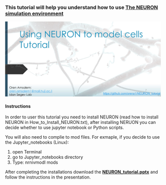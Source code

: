 ### This tutorial will help you understand how to use [The NEURON simulation environment](https://neuron.yale.edu/neuron/) 

[![Main](main.JPG)](https://github.com/orena1/NEURON_tutorial/raw/master/NEURON_tutorial.pptx "main")


#### Instructions

In order to user this tutorial you need to install NEURON (read how to install NEURON in How_to_Install_NEURON.txt), after installing NERUON you can decide whether to use jupyter notebook or Python scripts.

You will also need to complie to mod files. 
For exmaple, if you decide to use the Jupyter_notebooks (Linux):
1. open Terminal
2. go to Jupyter_notebooks directory
3. Type: nrnivmodl mods

After completing the installations download the **[NEURON_tutorial.pptx](https://github.com/orena1/NEURON_tutorial/raw/master/NEURON_tutorial.pptx)** and follow the instructions in the presentation.
